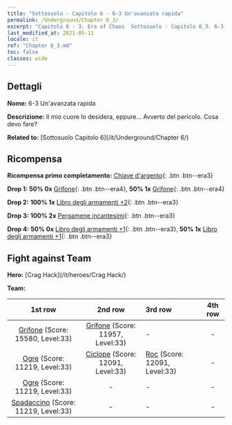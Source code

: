 ```yaml
---
title: "Sottosuolo - Capitolo 6 - 6-3 Un'avanzata rapida"
permalink: /Underground/Chapter 6_3/
excerpt: "Capitolo 6 - 3. Era of Chaos  Sottosuolo - Capitolo 6_3. 6-3 Un'avanzata rapida"
last_modified_at: 2021-05-11
locale: it
ref: "Chapter 6_3.md"
toc: false
classes: wide
---
```


## Dettagli

 **Nome:** 6-3 Un'avanzata rapida

 **Descrizione:** Il mio cuore lo desidera, eppure... Avverto del pericolo. Cosa devo fare?

 **Related to:** [Sottosuolo Capitolo 6](/it/Underground/Chapter 6/)

## Ricompensa

 **Ricompensa primo completamento:** [Chiave d'argento](/ItemsIT/con_693/){: .btn .btn--era3}

 **Drop 1:** **50% 0x** [Grifone](/ItemsIT/unt_192/){: .btn .btn--era4}, **50% 1x** [Grifone](/ItemsIT/unt_192/){: .btn .btn--era4}

 **Drop 2:** **100% 1x** [Libro degli armamenti +2](/ItemsIT/mat_32/){: .btn .btn--era3}

 **Drop 3:** **100% 2x** [Pergamene incantesimi](/ItemsIT/con_694/){: .btn .btn--era3}

 **Drop 4:** **50% 0x** [Libro degli armamenti +1](/ItemsIT/mat_25/){: .btn .btn--era3}, **50% 1x** [Libro degli armamenti +1](/ItemsIT/mat_25/){: .btn .btn--era3}


## Fight against Team
 **Hero:** [Crag Hack](/it/heroes/Crag Hack/)

 **Team:**


  | 1st row | 2nd row | 3rd row | 4th row |
  |:----:|:----:|:----|:----:|
  | [Grifone](/it/units/Griffin/) (Score: 15580, Level:33)  | [Grifone](/it/units/Griffin/) (Score: 11957, Level:33)  | - | - |
  | [Ogre](/it/units/Ogre/) (Score: 11219, Level:33)  | [Ciclope](/it/units/Cyclops/) (Score: 12091, Level:33)  | [Roc](/it/units/Roc/) (Score: 12091, Level:33)  | - |
  | [Ogre](/it/units/Ogre/) (Score: 11219, Level:33)  | - | - | - |
  | [Spadaccino](/it/units/Swordsman/) (Score: 11219, Level:33)  | - | - | - |


